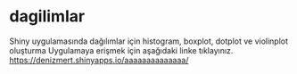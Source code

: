 # dagilimlar
Shiny uygulamasında dağılımlar için histogram, boxplot, dotplot ve violinplot oluşturma
Uygulamaya erişmek için aşağıdaki linke tıklayınız.
https://denizmert.shinyapps.io/aaaaaaaaaaaaaa/
